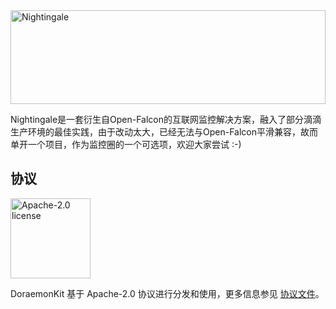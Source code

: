 <img src="https://n9e.s3.didiyunapi.com/n9e-wechat-long.png" width="100%" height="150" alt="Nightingale"/>

Nightingale是一套衍生自Open-Falcon的互联网监控解决方案，融入了部分滴滴生产环境的最佳实践，由于改动太大，已经无法与Open-Falcon平滑兼容，故而单开一个项目，作为监控圈的一个可选项，欢迎大家尝试 :-)

## 协议

<img alt="Apache-2.0 license" src="https://n9e.s3.didiyunapi.com/apache.jpeg" width="128">

DoraemonKit 基于 Apache-2.0 协议进行分发和使用，更多信息参见 [协议文件](License)。

